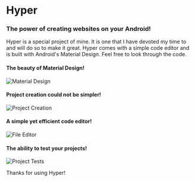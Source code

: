 # Hyper #
### The power of creating websites on your Android! ###

Hyper is a special project of mine. It is one that I have devoted my time to and will do so to make it great. Hyper comes with a simple code editor and is built with Android's Material Design. Feel free to look through the code. 

#### The beauty of Material Design! ####
![Material Design](/art/material.png)

#### Project creation could not be simpler! ####
![Project Creation](/art/create.png)

#### A simple yet efficient code editor! ####
![File Editor](/art/editor.png)

#### The ability to test your projects! ####
![Project Tests](/art/tests.png)

Thanks for using Hyper!
